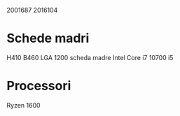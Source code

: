 2001687 2016104
# Schede madri
H410 B460 LGA 1200 scheda madre Intel Core i7 10700 i5
# Processori
Ryzen 1600
